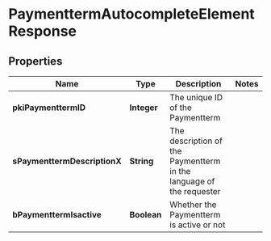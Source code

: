 

# PaymenttermAutocompleteElementResponse

## Properties

Name | Type | Description | Notes
------------ | ------------- | ------------- | -------------
**pkiPaymenttermID** | **Integer** | The unique ID of the Paymentterm | 
**sPaymenttermDescriptionX** | **String** | The description of the Paymentterm in the language of the requester | 
**bPaymenttermIsactive** | **Boolean** | Whether the Paymentterm is active or not | 




